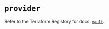 # `provider`

Refer to the Terraform Registory for docs: [`vault`](https://registry.terraform.io/providers/hashicorp/vault/3.20.1/docs).
